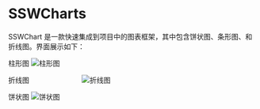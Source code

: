 # SSWCharts
SSWChart 是一款快速集成到项目中的图表框架，其中包含饼状图、条形图、和折线图。界面展示如下：

柱形图
![柱形图](https://raw.githubusercontent.com/wsslxt/SSWCharts/master/images/barChart.png)




折线图                           
![折线图](https://raw.githubusercontent.com/wsslxt/SSWCharts/master/images/lineChart.png)




饼状图
![饼状图](https://raw.githubusercontent.com/wsslxt/SSWCharts/master/images/pieChart.png)
